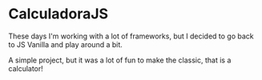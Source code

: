 # CalculadoraJS

These days I'm working with a lot of frameworks, but I decided to go back to JS Vanilla and play around a bit.

A simple project, but it was a lot of fun to make the classic, that is a calculator!

